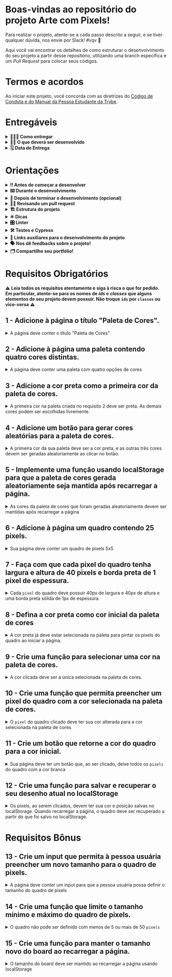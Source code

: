 # Boas-vindas ao repositório do projeto Arte com Pixels!

Para realizar o projeto, atente-se a cada passo descrito a seguir, e se tiver qualquer dúvida, nos envie por Slack! #vqv :rocket:

Aqui você vai encontrar os detalhes de como estruturar o desenvolvimento do seu projeto a partir desse repositório, utilizando uma branch específica e um _Pull Request_ para colocar seus códigos.

# Termos e acordos

Ao iniciar este projeto, você concorda com as diretrizes do [Código de Conduta e do Manual da Pessoa Estudante da Trybe](https://app.betrybe.com/manual-estudante/codigo-de-etica-e-conduta).

# Entregáveis

<details>
  <summary><strong>🤷🏽‍♀️ Como entregar</strong></summary><br />

  Para entregar o seu projeto você deverá criar um *Pull Request* neste repositório.

  Lembre-se que você pode consultar nosso conteúdo sobre [Git & GitHub](https://app.betrybe.com/course/4d67f5b4-34a6-489f-a205-b6c7dc50fc16/) e nosso [Blog - Git & GitHub](https://blog.betrybe.com/tecnologia/git-e-github/) sempre que precisar!
</details>

<details>
  <summary><strong>👨‍💻 O que deverá ser desenvolvido</strong></summary><br />


Neste projeto, você vai implementar um editor de arte com pixels em que a pessoa usuária poderá escolher uma cor em uma paleta de cores e poderá pintar o que quiser em um quadro branco 🎨 🧑‍🎨


💡 Veja o exemplo a seguir de como o projeto pode se parecer depois de pronto. 

![exemplo de arte com pixels](./art-with-pixels.gif)

Você pode ~~e deve~~ ir além para deixar o projeto com a sua cara e impressionar todas as pessoas, mas não deixe de cumprir os requisitos! 


</details>

<details>
  <summary><strong>🗓 Data de Entrega</strong></summary><br />
  
  * Este projeto é individual;
  * Serão `2` dias de projeto;
  * Data para entrega do projeto: `14/02/2023 14:00`.

</details>

# Orientações

<details>
  <summary><strong>‼️ Antes de começar a desenvolver</strong></summary><br />

1. Clone o repositório
  * Use o comando: `git clone git@github.com:tryber/sd-030-b-project-pixels-art.git`
  * Entre na pasta do repositório que você acabou de clonar:
    * `cd sd-030-b-project-pixels-art`

2. Instale as dependências
  * `npm install`

3. Crie uma branch a partir da branch `main`
  * Verifique que você está na branch `main`
    * Exemplo: `git branch`
  * Se não estiver, mude para a branch `main`
    * Exemplo: `git checkout main`
  * Agora crie uma branch à qual você vai submeter os `commits` de seu projeto
    * Você deve criar uma branch no seguinte formato: `nome-sobrenome-nome-do-projeto`
    * Exemplo: `git checkout -b mariazinha-project-pixels-art`

4. Adicione as mudanças ao _stage_ do Git e faça um `commit`
  * Verifique que as mudanças ainda não estão no _stage_
    * Exemplo: `git status` (devem aparecer listados os novos arquivos em vermelho)
  * Adicione o novo arquivo ao _stage_ do Git
      * Exemplo:
        * `git add .` (adicionando todas as mudanças - _que estavam em vermelho_ - ao stage do Git)
        * `git status` (devem aparecer listados os arquivos em verde)
  * Faça o `commit` inicial
      * Exemplo:
        * `git commit -m 'iniciando o projeto pixels art'` (fazendo o primeiro commit)
        * `git status` (deve aparecer uma mensagem tipo _nothing to commit_ )

5. Adicione a sua branch com o novo `commit` ao repositório remoto
  * Usando o exemplo anterior: `git push -u origin mariazinha-project-pixels-art`

6. Crie um novo `Pull Request` _(PR)_
  * Vá até a página de _Pull Requests_ do [repositório no GitHub](https://github.com/tryber/sd-030-b-project-pixels-art/pulls)
  * Clique no botão verde _"New pull request"_
  * Clique na caixa de seleção _"Compare"_ e escolha a sua branch **com atenção**
  * Coloque um título para a sua Pull Request
    * Exemplo: "Cria tela de busca"
  * Clique no botão verde "Create pull request"
  * Adicione uma descrição para o _Pull Request_, e clique no botão verde _"Create pull request"_
  * **Não se preocupe em preencher mais nada por enquanto!**
  * Volte até a [página de _Pull Requests_ do repositório](https://github.com/tryber/sd-030-b-project-pixels-art/pulls) e confira que o seu _Pull Request_ está criado

</details>

<details>
  <summary><strong>⌨️ Durante o desenvolvimento</strong></summary>

* Faça `commits` das alterações que você fizer no código regularmente

* Lembre-se de sempre após um (ou alguns) `commits` atualizar o repositório remoto

* Os comandos que você utilizará com mais frequência são:
  1. `git status` _(para verificar o que está em vermelho - fora do stage - e o que está em verde - no stage)_;
  2. `git add` _(para adicionar arquivos ao stage do Git)_;
  3. `git commit` _(para criar um commit com os arquivos que estão no stage do Git)_;
  4. `git push` _(para enviar o commit para o repositório remoto após o passo anterior)_;
  5. `git push -u origin nome-da-branch` _(para enviar o commit para o repositório remoto na primeira vez que fizer o `push` de uma nova branch)_.

</details>

<details>
  <summary><strong>🤝 Depois de terminar o desenvolvimento (opcional)</strong></summary><br />

Para sinalizar que o seu projeto está pronto para o _"Code Review"_, faça o seguinte:

* Vá até a página **DO SEU** _Pull Request_, adicione a label de _"code-review"_ e marque seus colegas:
  * No menu à direita, clique no _link_ **"Labels"** e escolha a _label_ **code-review**;
  * No menu à direita, clique no _link_ **"Assignees"** e escolha **o seu usuário**;
  * No menu à direita, clique no _link_ **"Reviewers"** e digite `students`, selecione o time `tryber/students-sd-030-b`.

Caso tenha alguma dúvida, veja este [video explicativo](https://vimeo.com/362189205).
  
</details>

<details>
  <summary><strong>🕵🏿 Revisando um pull request</strong></summary><br />

Use o conteúdo sobre [Code Review](https://app.betrybe.com/course/real-life-engineer/code-review) para te ajudar a revisar os _Pull Requests_.

</details>

<details>
  <summary><strong>🏗 Estrutura do projeto</strong></summary>

- Implemente uma paleta de cores usando `javascript`, `css` e `html`;

- Crie os arquivos `index.html`, `style.css` e `script.js`, que conterão seu código HTML, CSS e JavaScript, respectivamente;

:warning: **É importante que seus arquivos tenham exatamente estes nomes!** :warning:

- Você pode adicionar outros arquivos se julgar necessário. Caso tenha alguma dúvida, poste no _Slack_;

 ⚠️ ** Recomenda-se que você desenvolva seu projeto com a resolução de tela  de `1366 x 768`, a mesma que será utilizada pelo avaliador. Para facilitar a configuração da resolução, use este [plugin do `Chrome`](https://chrome.google.com/webstore/detail/window-resizer/kkelicaakdanhinjdeammmilcgefonfh?hl=en).** ⚠️

* Caso seu projeto contenha imagens, ⚠️ **Atenção**:
  * Não utilize arquivos maiores que _500Kb_;
  * Utilize uma ferramenta como [esta](https://picresize.com/pt) para redimensionar as imagens.

* Você tem liberdade para implementar novos comportamentos ao seu projeto, seja na forma de aperfeiçoamentos em requisitos propostos ou novas funcionalidades, mas atente-se para **não conflitar com os requisitos propostos**. 

</details>

<details>
  <summary><strong>⚛️ Dicas</strong></summary>

- Não recomenda-se a utilização de `table`, pois o sentido semântico de construir uma tabela no HTML não tem relação  com a construção de uma grade de pixels para serem coloridos. Nesse caso, fazer uso de `table` representa uma má prática;

**Atenção ⚠️:** É importante que você inicie o projeto utilizando seus conhecimentos em **manipulação de DOM com JavaScript** pois além de ser o **objetivo do projeto**, vai deixar seu código mais limpo, fácil de ajustar e evitar repetições;

- Que tal usar um [_loop_](https://flaviocopes.com/how-to-add-event-listener-multiple-elements-javascript/) para adicionar o mesmo evento em vários elementos? Ou então a técnica de [_event bubbling_](https://gomakethings.com/attaching-multiple-elements-to-a-single-event-listener-in-vanilla-js/) combinada com `classList`?

- Se precisar consultar os valores do _CSS_ de um elemento a partir do _JavaScript_, [dê uma olhada aqui](https://www.w3schools.com/jsref/jsref_getcomputedstyle.asp);

- Para alterar alguma propriedade do _CSS_ de um elemento por meio do _JavaScript_, dê uma olhada no [atributo `style`](https://www.w3schools.com/jsref/prop_style_backgroundcolor.asp) do elemento.
- Caso a avaliação falhe com alguma mensagem de erro do tipo `[409:0326/130838.878602:FATAL:memory.cc(22)] Out of memory. size=4194304` é provável que as imagens que está utilizando são muito grandes. Tente redimensioná-las para um tamanho menor.
</details>

<details>
  <summary><strong>🎛 Linter</strong></summary><br />

Para garantir a qualidade do código, vamos utilizar neste projeto os linters `ESLint` e `StyleLint`.
Desta forma, o código estará alinhado com as boas práticas de desenvolvimento, sendo mais legível e de fácil manutenção! 
  Para rodar o `ESLint` e o `StyleLint` localmente no projeto, execute os comandos abaixo:

  1. Para avaliar se os arquivos com a extensão `CSS` estão com o padrão correto

```bash
npm run lint:styles
```

  2. Para avaliar se os arquivos com a extensão `JS` estão com o padrão correto

```bash
npm run lint
```

⚠️ **Atenção** O `ESLint` e o `StyleLint` não serão avaliados neste projeto. Você pode rodar os testes localmente e fazer as correções se desejar. ⚠️

</details>

<details>
  <summary><strong>🛠 Testes e Cypress</strong></summary><br />

O Cypress é uma ferramenta de teste de front-end desenvolvida para a web. Antes de utilizá-lo, certifique-se de ter executado o comando `npm install` dentro do projeto.

Você pode rodar o Cypress localmente para verificar se seus requisitos estão passando, para isso execute um dos seguintes comandos:

1. Para executar os testes apenas no terminal:

```bash
npm test
```

2. Para executar os testes e vê-los rodando em uma janela de navegador:

```bash
npm run cypress:open
```

***ou***

```bash
npx cypress open
```

Após executar um dos comandos acima, uma janela de navegador será aberta e, então, você poderá escolher o teste a ser executado (project.spec.js) ou escolher `Run all specs` para executar todos os testes

Veja [este vídeo](https://vimeo.com/539240375/a116a166b9)  para ver como rodar o Cypress localmente 😉🎙

* Siga este passo a passo para verificar os **detalhes da execução do avaliador**:

  * Na página do seu _Pull Request_, acima do "botão de merge", procure por _**"Evaluator job"**_ e clique no link _**"Details"**_;

  * Na página que se abrirá, clique na linha _**"Cypress evaluator step"**_ ;

  * Analise os resultados a partir da mensagem _**"(Run Starting)"**_;

  * Caso tenha dúvidas, consulte [este vídeo](https://vimeo.com/420861252) ou poste a sua dúvida no _Slack_.

⚠️ **O avaliador automático não necessariamente avalia seu projeto na ordem em que os requisitos aparecem no readme. Isso acontece para deixar o processo de avaliação mais rápido. Então, não se assuste se isso acontecer, ok?**

* Contudo, tenha em mente que **nada além do que for pedido nos requisitos será avaliado**. _Esta é uma oportunidade de você exercitar sua criatividade e experimentar com os conhecimentos adquiridos._

O não cumprimento de um requisito, total ou parcialmente, impactará em sua avaliação.

</details>

<details>
  <summary><strong>🔗 Links auxiliares para o desenvolvimento
do projeto</strong></summary>

* Como pessoa desenvolvedora você deve fazer pesquisas para auxiliar o seu entendimento do assunto. Assim, para solucionar os requisitos do projeto é inevitável e estimulado que pesquisas sejam feitas nas mais variadas fontes (plataforma da Trybe, google, youtube, etc) sempre tomando cuidado para utilizar fontes **confiáveis** nas pesquisas da Internet, como por exemplo:

  * [Javascript.com](http://javascript.com/)

  * [W3Schools](https://www.w3schools.com/js/default.asp)

  * [MDN](https://developer.mozilla.org/pt-BR/docs/Web/JavaScript)

  * [StackOverflow](https://pt.stackoverflow.com/questions/tagged/javascript)

</details>

<details>
  <summary><strong>🗣 Nos dê feedbacks sobre o projeto!</strong></summary><br />

Ao finalizar e submeter o projeto, não se esqueça de avaliar sua experiência preenchendo o formulário. **Leva menos de 3 minutos!**

Link: [Formulário de avaliação do projeto](https://be-trybe.typeform.com/to/ZTeR4IbH)

</details>

<details>
  <summary><strong>🗂 Compartilhe seu portfólio!</strong></summary><br />

Você sabia que o **LinkedIn** é a principal rede social profissional e compartilhar o seu aprendizado lá é muito importante para quem deseja construir uma carreira de sucesso?

Compartilhe esse projeto no seu **LinkedIn**, marque o perfil da Trybe (**@trybe**) e mostre para a sua rede toda a sua evolução.

</details>

# Requisitos Obrigatórios
:warning: **Leia todos os requisitos atentamente e siga à risca o que for pedido. Em particular, **atente-se para os nomes de _ids_  e _classes_ que alguns elementos de seu projeto devem possuir**. Não troque `ids` por `classes` ou vice-versa** :warning:

## 1 - Adicione à página o título "Paleta de Cores".

<details>
  <summary>A página deve conter o título "Paleta de Cores"</summary><br />

- O título deverá ficar dentro de uma tag `h1` com o `id` denominado `title`;

- O texto do título deve ser **exatamente** "Paleta de Cores".

**O que será testado:**

- O título deve possuir a tag `h1`;
- O título deve possuir o `id` `title`;
- O título deve ser `Paleta de Cores`.

</details>

## 2 - Adicione à página uma paleta contendo quatro cores distintas.

<details>
  <summary>A página deve conter uma paleta com quatro opções de cores</summary>

- A paleta de cores deve ser um elemento com `id` denominado `color-palette`, e cada cor individual contida na paleta de cores deve possuir a `classe` chamada `color`;

- A cor de fundo de cada elemento da paleta deverá ser a cor que o elemento representa. **A única cor não permitida na paleta é a cor branca**;

- Cada elemento da paleta de cores deverá ter uma borda preta, sólida e com 1 pixel de largura;

- A paleta de cores deverá listar todas as cores disponíveis para utilização lado a lado, e deverá ser posicionada abaixo do título `Paleta de Cores`;

- A paleta de cores não deve conter cores repetidas.

**O que será testado:**

- A paleta de cores deve possuir o `id` `color-palette`;

- As cores individuais da paleta devem possuir a `classe` `color`;

- A cor de fundo de cada elemento da paleta é a cor que o elemento representa :warning: **A única cor não permitida na paleta é a cor branca** :warning:;

- Os elementos da paleta de cores devem ter borda preta, sólida e com 1 pixel de largura;

- As cores da paleta devem estar lado a lado;

- A paleta de cores deve estar posicionada abaixo do título `Paleta de Cores`;

- A paleta de cores não pode conter cores repetidas.

</details>

## 3 - Adicione a cor **preta** como a primeira cor da paleta de cores.

<details>
  <summary>A primeira cor na paleta criada no requisito 2 deve ser preta. As demais cores podem ser escolhidas livremente. </summary><br />

**O que será testado:**

- A primeira cor da paleta deve possuir `background-color ` preto;

</details>

## 4 - Adicione um botão para gerar cores aleatórias para a paleta de cores.

<details>
  <summary>A primeira cor da sua paleta deve ser a cor preta, e as outras três cores devem ser geradas aleatoriamente ao clicar no botão.</summary><br />

**O que será testado:**

- O botão deve possuir o `id` denominado `button-random-color`;

- O botão deve possuir o texto `Cores aleatórias`;

- As cores geradas na paleta são diferentes a cada click do botão;

- A cor preta deve ser mantida como a primeira na sua paleta de cores.

</details>

## 5 - Implemente uma função usando localStorage para que a paleta de cores gerada aleatoriamente seja mantida após recarregar a página.

<details>

  <summary>As cores da paleta de cores que foram geradas aleatoriamente devem ser mantidas após recarregar a página</summary><br />

**O que será testado:**

- A paleta gerada deve ser salva no localStorage com a chave `colorPalette`;

- A paleta gerada deve ser mantida ao recarregar a página.

</details>

## 6 - Adicione à página um quadro contendo 25 pixels.

<details>
  <summary>Sua página deve conter um quadro de pixels 5x5</summary>

- O quadro de *pixels* deve estar visível na tela e ter 5 elementos de largura e 5 elementos de comprimento;

- O quadro de *pixels* deve possuir o `id` denominado `pixel-board`, e cada *pixel* individual dentro do quadro deve possuir a `classe` denominada `pixel`;

- A cor inicial dos *pixels* que compõem o quadro de pixels deve ser branca;

- O quadro de *pixels* deve aparecer abaixo da paleta de cores.

**De olho na dica 👀:** use [_loops_](https://app.betrybe.com/learn/course/5e938f69-6e32-43b3-9685-c936530fd326/module/fc998c60-386e-46bc-83ca-4269beb17e17/section/4791fd2b-f154-4c25-b4eb-cef521db8e61/day/93d3326f-99ca-47cf-99d8-e93baa78a169/lesson/80b60572-db01-4773-82ba-ab59a48562af) para evitar trabalhos repetitivos.

**O que será testado:**

- O quadro de *pixels* deve possuir o `id` `pixel-board` e deve estar renderizado na tela;

- Cada pixel individual dentro do quadro deve possuir a `classe` `pixel`;

- A cor inicial dos *pixels* dentro do quadro deve ser branca;

- O quadro de *pixels* deve aparecer abaixo da paleta de cores.

</details>


## 7 - Faça com que cada pixel do quadro tenha largura e altura de 40 pixels e borda preta de 1 pixel de espessura.

<details>
  <summary>Cada <code>pixel</code> do quadro deve possuir 40px de largura e 40px de altura e uma borda preta sólida de 1px de espessura</summary><br />

**O que será testado:**

- O quadro de *pixels* deve possuir altura e comprimento de 5 elementos;

- Os elementos do quadro devem possuir 40 px de altura e 40 px de largura, incluindo o seu conteúdo e excluindo a borda preta;

- Os elementos do quadro devem possuir borda preta sólida de 1px de espessura.

</details>

## 8 - Defina a cor preta como cor inicial da paleta de cores

<details>
  <summary>A cor preta já deve estar selecionada na paleta para pintar os pixels do quadro ao iniciar a página.</summary>

- O elemento que posteriormente deverá receber a classe selected deve ser um dos elementos que possuem a classe color, como especificado no requisito 2.

- O elemento da cor preta deve possuir inicialmente a classe `selected`.

**O que será testado:**

- O elemento da cor preta possui, inicialmente, a classe `selected`;

- Nenhuma outra cor da paleta pode ter a classe `selected` ao carregar a página.

</details>

## 9 - Crie uma função para selecionar uma cor na paleta de cores.

<details>
  <summary>A cor clicada deve ser a única selecionada na paleta de cores.</summary>

- A cor clicada deve receber a `classe` `selected` e a cor previamente selecionada deve perder esta `classe`;

- Somente uma das cores da paleta pode ter a classe `selected` de cada vez;

- Os elementos que deverão receber a `classe` `selected` devem ser os mesmos elementos que possuem a classe `color`, como especificado no **requisito 2**.

**O que será testado:**

- Somente uma cor da paleta de cores pode ter a classe `selected` de cada vez;

- Os pixels dentro do quadro não devem ter a classe `selected` quando são clicados.

</details>

## 10 - Crie uma função que permita preencher um pixel do quadro com a cor selecionada na paleta de cores.

<details>
  <summary>O <code>pixel</code> do quadro clicado deve ter sua cor alterada para a cor selecionada na paleta de cores</summary><br />

**O que será testado:**

- Ao carregar a página deve ser possível pintar os pixels do quadro de preto;

- Após selecionar outra cor na paleta de cores, é possível pintar os pixels do quadro com essa cor;

- Somente o pixel que foi clicado deve ter a cor alterada, sem influenciar na cor dos demais pixels.

</details>

## 11 - Crie um botão que retorne a cor do quadro para a cor inicial.

<details>
  <summary>Sua página deve ter um botão que, ao ser clicado, deixe todos os <code>pixels</code> do quadro com a cor branca</summary><br />

**O que será testado:**

- O botão deve possuir o `id` `clear-board`;

- O botão deve estar posicionado entre a paleta de cores e o quadro de pixels;

- O botão deve possuir o texto `Limpar`;

- O botão ao ser clicado, deve deixar todos os pixels do quadro preenchidos de branco.

</details>

## 12 - Crie uma função para salvar e recuperar o seu desenho atual no localStorage

<details>
  <summary>Os pixels, ao serem clicados, devem ter sua cor e posição salvas no localStorage. Quando recarregar a página, o quadro deve ser recuperado a partir do que foi salvo no localStorage.</summary><br />

**O que será testado:**

- Os pixels pintados devem ser salvos no localStorage com a chave `pixelBoard`;

- O quadro deve ser preenchido com as mesmas cores utilizadas anteriormente, nas posições corretas ao recarregar a página

</details>

# Requisitos Bônus

## 13 - Crie um input que permita à pessoa usuária preencher um novo tamanho para o quadro de pixels.

<details>
  <summary>A página deve conter um input para que a pessoa usuária possa definir o tamanho do quadro de pixels</summary>

- Crie um input com `id` `board-size` posicionado entre a paleta de cores e o quadro de pixels para receber um valor maior que zero para definir o tamanho do quadro de pixels.

- Crie um botão que deve conter o texto "VQV" e `id` `generate-board`;

- O botão deve estar posicionado ao lado do input;

- O botão, ao ser clicado, deve alterar o tamanho do quadro para **N** pixels de largura e **N** pixels de altura, em que **N** é o número inserido no input. Ou seja, se o valor passado para o input for igual a 7, ao clicar no botão, será gerado um quadro de 49 pixels (7 pixels de largura x 7 pixels de altura);

- O input só deve aceitar número maiores que zero. Essa restrição **deve** ser feita usando os atributos do elemento `input`;

- Se nenhum valor for colocado no input ao clicar no botão, mostre um `alert` com o texto: "Board inválido!";

- O novo quadro deve ter todos os pixels preenchidos com a cor branca.

- O quadro salvo no localStorage deve ser apagado.

**O que será testado:**

- O input deve possuir o `id` `board-size`;

- O input deve aceitar apenas números maiores que zero. Essa restrição deve ser feita usando os atributos do elemento `input`;

- O input deve estar posicionado entre a paleta de cores e o quadro de pixels;

- O botão deve possuir o `id` `generate-board`;

- O botão deve possuir o texto `VQV`;

- O botão deve estar posicionado ao lado direito do input;

- O botão, ao ser clicado, deve mudar o tamanho do board usando o valor do input;

- O botão, ao ser clicado sem valor definido no input, deve emitir um `alert` com o texto: `Board inválido!`;

- O quadro gerado deve ter todos os pixels preenchidos com a cor branca.

</details>

## 14 - Crie uma função que limite o tamanho mínimo e máximo do quadro de pixels.

<details>
  <summary>O quadro não pode ser definido com menos de 5 ou mais de 50 <code>pixels</code></summary>

- Caso o valor digitado no input `board-size` esteja fora do intervalo de 5 a 50, faça:

  1. Para um valor de `board-size` menor que 5, considere 5 `pixels` como o valor padrão;

  2. Para um valor de `board-size` maior que 50, considere 50 `pixels` como o valor padrão.

**O que será testado:**

- A altura do board pode ser igual a 50;

- A altura do board é 5 pixels quando um valor menor que 5 é colocado no input;

- A altura do board é 50 pixels quando um valor maior que 50 é colocado no input.

</details>

## 15 - Crie uma função para manter o tamanho novo do board ao recarregar a página.

<details>
  <summary>O tamanho do board deve ser mantido ao recarregar a página usando localStorage</summary><br />

**O que será testado:**

- O tamanho do board gerado deve ser salvo no localStorage com a chave `boardSize`;

- O quadro deve ter o mesmo tamanho gerado ao recarregar a página.

</details>